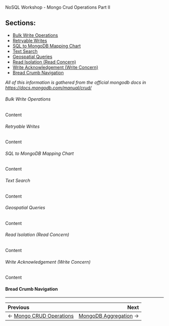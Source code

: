 NoSQL Workshop - Mongo Crud Operations Part II

## Sections:

* [Bulk Write Operations](#bulk_write_operations)
* [Retryable Writes](#retryable_writes)
* [SQL to MongoDB Mapping Chart](#sql_to_mongodb_mapping_chart)
* [Text Search](#text_search)
* [Geospatial Queries](#geospatial_queries)
* [Read Isolation (Read Concern)](#read_isolation_(read_concern))
* [Write Acknowledgement (Write Concern)](#write_acknowledgement_(write_concern))
* [Bread Crumb Navigation](#bread-crumb-navigation)

*All of this information is gathered from the official mongodb docs in https://docs.mongodb.com/manual/crud/*

###### Bulk Write Operations

Content

###### Retryable Writes

Content

###### SQL to MongoDB Mapping Chart

Content

###### Text Search

Content

###### Geospatial Queries

Content

###### Read Isolation (Read Concern)

Content

###### Write Acknowledgement (Write Concern)

Content

#### Bread Crumb Navigation
_________________________

Previous | Next
:------- | ---:
← [Mongo CRUD Operations](./mongo-crud-operations.md) | [MongoDB Aggregation](./mongodb-aggregation.md) →
